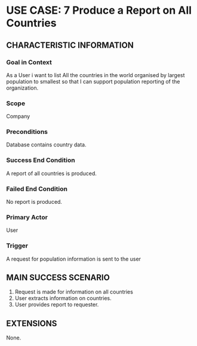 # USE CASE: 7 Produce a Report on All Countries

## CHARACTERISTIC INFORMATION

### Goal in Context

As a User i want to list All the countries in the world organised by largest population to smallest so that I can support population reporting of the organization.

### Scope

Company

### Preconditions

Database contains country data.

### Success End Condition

A report of all countries is produced.

### Failed End Condition

No report is produced.

### Primary Actor

User

### Trigger

A request for population information is sent to the user

## MAIN SUCCESS SCENARIO

1. Request is made for information on all countries
2. User extracts information on countries.
3. User provides report to requester.

## EXTENSIONS

None.